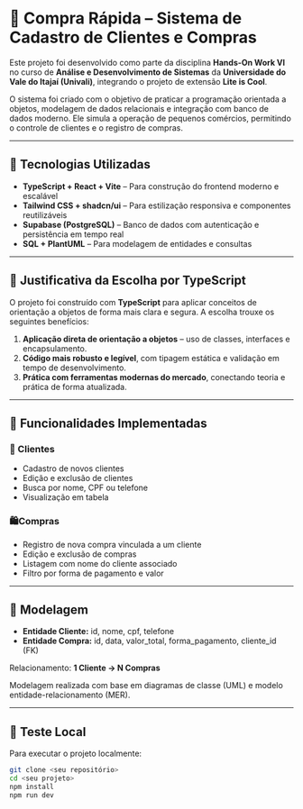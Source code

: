 # 🛒 Compra Rápida – Sistema de Cadastro de Clientes e Compras

Este projeto foi desenvolvido como parte da disciplina **Hands-On Work VI** no curso de **Análise e Desenvolvimento de Sistemas** da **Universidade do Vale do Itajaí (Univali)**, integrando o projeto de extensão **Lite is Cool**.

O sistema foi criado com o objetivo de praticar a programação orientada a objetos, modelagem de dados relacionais e integração com banco de dados moderno. Ele simula a operação de pequenos comércios, permitindo o controle de clientes e o registro de compras.

---

## 📘 Tecnologias Utilizadas

- **TypeScript + React + Vite** – Para construção do frontend moderno e escalável
- **Tailwind CSS + shadcn/ui** – Para estilização responsiva e componentes reutilizáveis
- **Supabase (PostgreSQL)** – Banco de dados com autenticação e persistência em tempo real
- **SQL + PlantUML** – Para modelagem de entidades e consultas

---

## 📌 Justificativa da Escolha por TypeScript

O projeto foi construído com **TypeScript** para aplicar conceitos de orientação a objetos de forma mais clara e segura. A escolha trouxe os seguintes benefícios:

1. **Aplicação direta de orientação a objetos** – uso de classes, interfaces e encapsulamento.
2. **Código mais robusto e legível**, com tipagem estática e validação em tempo de desenvolvimento.
3. **Prática com ferramentas modernas do mercado**, conectando teoria e prática de forma atualizada.

---

## 🧩 Funcionalidades Implementadas

### 👥 Clientes
- Cadastro de novos clientes
- Edição e exclusão de clientes
- Busca por nome, CPF ou telefone
- Visualização em tabela

### 🛍Compras
- Registro de nova compra vinculada a um cliente
- Edição e exclusão de compras
- Listagem com nome do cliente associado
- Filtro por forma de pagamento e valor

---

## 🧠 Modelagem

- **Entidade Cliente:** id, nome, cpf, telefone
- **Entidade Compra:** id, data, valor_total, forma_pagamento, cliente_id (FK)

Relacionamento: **1 Cliente → N Compras**

Modelagem realizada com base em diagramas de classe (UML) e modelo entidade-relacionamento (MER).

---

## 🧪 Teste Local

Para executar o projeto localmente:

```bash
git clone <seu repositório>
cd <seu projeto>
npm install
npm run dev
